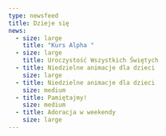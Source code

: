 ```yaml
---
type: newsfeed
title: Dzieje się
news:
  - size: large
    title: "Kurs Alpha "
  - size: large
    title: Uroczystość Wszystkich Świętych
  - title: Niedzielne animacje dla dzieci
    size: large
  - title: Niedzielne animacje dla dzieci
    size: medium
  - title: Pamiętajmy!
    size: medium
  - title: Adoracja w weekendy
    size: large
---
```

